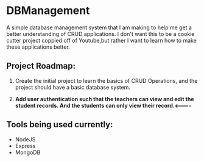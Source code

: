 # DBManagement
A simple database management system that I am making to help me get a better understanding of CRUD applications.
I don't want this to be a cookie cutter project coppied off of Youtube,but rather I want to learn how to make these applications better.

## Project Roadmap:
 
 1) Create the initial project to learn the basics of CRUD Operations, and the project should have a basic database system.
 
 2) **Add user authentication such that the teachers can view and edit the student records. And the students can only view their record.<----**

## Tools being used currently:
 - NodeJS
 - Express
 - MongoDB
